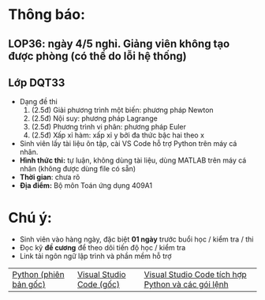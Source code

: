 # Thông báo:
## LOP36: ngày 4/5 nghỉ. Giảng viên không tạo được phòng (có thể do lỗi hệ thống)

## Lớp DQT33
  * Dạng đề thi
    1. (2.5đ) Giải phương trình một biến: phương pháp Newton
    2. (2.5đ) Nội suy: phương pháp Lagrange
    3. (2.5đ) Phương trình vi phân: phương pháp Euler
    4. (2.5đ) Xấp xỉ hàm: xấp xỉ y bởi đa thức bậc hai theo x
  * Sinh viên lấy tài liệu ôn tập, cài VS Code hỗ trợ Python trên máy cá nhân.
  * **Hình thức thi:** tự luận, không dùng tài liệu, dùng MATLAB trên máy cá nhân (không được dùng file có sẵn)
  * **Thời gian**: chưa rõ
  * **Địa điểm:** Bộ môn Toán ứng dụng 409A1



# Chú ý:
   * Sinh viên vào hàng ngày, đặc biệt **01 ngày** trước buổi học / kiểm tra / thi
   * Đọc kỹ **đề cương** để theo dõi tiến độ học / kiểm tra
   * Link tải ngôn ngữ lập trình và phần mềm hỗ trợ
<table align="center">
  <tr>
    <td><a href="https://www.python.org/downloads/"> Python (phiên bản gốc) </a></td>
    <td><a href="https://code.visualstudio.com/download"> Visual Studio Code (gốc) </a></td>
    <td><a href="https://nuceedu-my.sharepoint.com/:u:/g/personal/thinhnd_huce_edu_vn/ETIFg3NXvhZPlD-C4-Hz3CIBm4CuT50SKpDfYasPYnPoFw"> Visual Studio Code tích hợp Python và các gói lệnh </a></td>
  </tr>
</table>



